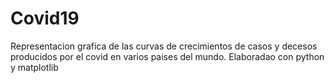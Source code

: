 # Covid19
Representacion grafica de las curvas de crecimientos de casos y decesos producidos por el covid en varios paises del mundo. Elaboradao con python y matplotlib 
